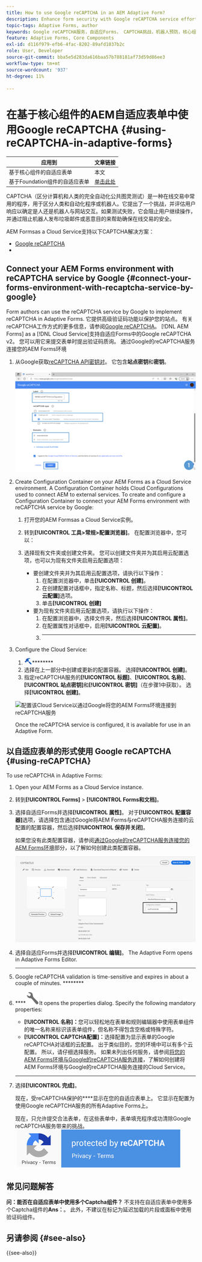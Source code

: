 ```yaml
---
title: How to use Google reCAPTCHA in an AEM Adaptive Form?
description: Enhance form security with Google reCAPTCHA service effortlessly. 里面有分步指南！
topic-tags: Adaptive Forms, author
keywords: Google reCAPTCHA服务，自适应Forms， CAPTCHA挑战，机器人预防，核心组件，表单提交安全性，表单垃圾邮件预防
feature: Adaptive Forms, Core Components
exl-id: d116f979-efb6-4fac-8202-89afd1037b2c
role: User, Developer
source-git-commit: bba5e5d283da616baa57b788181af73d59d86ee3
workflow-type: tm+mt
source-wordcount: '937'
ht-degree: 11%

---
```


# 在基于核心组件的AEM自适应表单中使用Google reCAPTCHA {#using-reCAPTCHA-in-adaptive-forms}

| 应用到 | 文章链接 |
| -------- | ---------------------------- |
| 基于核心组件的自适应表单 | 本文 |
| 基于Foundation组件的自适应表单 | [单击此处](/help/forms/captcha-adaptive-forms.md) |

CAPTCHA（区分计算机和人类的完全自动化公共图灵测试）是一种在线交易中常用的程序，用于区分人类和自动化程序或机器人。它提出了一个挑战，并评估用户响应以确定是人还是机器人与网站交互。如果测试失败，它会阻止用户继续操作，并通过阻止机器人发布垃圾邮件或恶意目的来帮助确保在线交易的安全。

AEM Formsas a Cloud Service支持以下CAPTCHA解决方案：

* [Google reCAPTCHA](#connect-your-aem-forms-environment-with-recaptcha-service-by-google)
* [](/help/forms/integrate-adaptive-forms-hcaptcha-core-components.md)


## Connect your AEM Forms environment with reCAPTCHA service by Google {#connect-your-forms-environment-with-recaptcha-service-by-google}

Form authors can use the reCAPTCHA service by Google to implement reCAPTCHA in Adaptive Forms. 它提供高级验证码功能以保护您的站点。 有关reCAPTCHA工作方式的更多信息，请参阅[Google reCAPTCHA](https://developers.google.com/recaptcha/)。 [!DNL AEM Forms] as a [!DNL Cloud Service]支持自适应Forms中的Google reCAPTCHA v2。 您可以用它来提交表单时提出验证码质询。 通过Google的reCAPTCHA服务连接您的AEM Forms环境

1. 从Google获取[reCAPTCHA API密钥对](https://www.google.com/recaptcha/admin)。 它包含&#x200B;**站点密钥**&#x200B;和&#x200B;**密钥**。

   ![创建Google网站的Google reCAPTCHA配置以获取reCAPTCHA密钥](/help/forms/assets/google-captcha.gif)
1. Create Configuration Container on your AEM Forms as a Cloud Service environment. A Configuration Container holds Cloud Configurations used to connect AEM to external services. To create and configure a Configuration Container to connect your AEM Forms environment with reCAPTCHA service by Google:
   1. 打开您的AEM Formsas a Cloud Service实例。
   1. 转到&#x200B;**[!UICONTROL 工具>常规>配置浏览器]**。 在配置浏览器中，您可以：
   1. 选择现有文件夹或创建文件夹。 您可以创建文件夹并为其启用云配置选项，也可以为现有文件夹启用云配置选项：

      * 要创建文件夹并为其启用云配置选项，请执行以下操作：
         1. 在配置浏览器中，单击&#x200B;**[!UICONTROL 创建]**。
         1. 在创建配置对话框中，指定名称、标题，然后选择&#x200B;**[!UICONTROL 云配置]**&#x200B;选项。
         1. 单击&#x200B;**[!UICONTROL 创建]**
      * 要为现有文件夹启用云配置选项，请执行以下操作：
         1. 在配置浏览器中，选择文件夹，然后选择&#x200B;**[!UICONTROL 属性]**。
         1. 在配置属性对话框中，启用&#x200B;**[!UICONTROL 云配置]**。
         1. ****

1. Configure the Cloud Service:
   1. ![](assets/tools-1.png)********
   1. 选择在上一部分中创建或更新的配置容器。 选择&#x200B;**[!UICONTROL 创建]**。
   1. 指定reCAPTCHA服务的&#x200B;**[!UICONTROL 标题]**、**[!UICONTROL 名称]**、**[!UICONTROL 站点密钥]**&#x200B;和&#x200B;**[!UICONTROL 密钥]**（在步骤1中获取）。 选择&#x200B;**[!UICONTROL 创建]**。

   ![配置该Cloud Service以通过Google将您的AEM Forms环境连接到reCAPTCHA服务](/help/forms/assets/captcha-configuration.gif)

   Once the reCAPTCHA service is configured, it is available for use in an Adaptive Form. [](#using-reCAPTCHA)

## 以自适应表单的形式使用 Google reCAPTCHA {#using-reCAPTCHA}

To use reCAPTCHA in Adaptive Forms:

1. Open your AEM Forms as a Cloud Service instance.
1. 转到&#x200B;**[!UICONTROL Forms]** > **[!UICONTROL Forms和文档]**。
1. 选择自适应Forms并选择&#x200B;**[!UICONTROL 属性]**。 对于&#x200B;**[!UICONTROL 配置容器]**&#x200B;选项，请选择包含通过Google将AEM Forms与reCAPTCHA服务连接的云配置的配置容器，然后选择&#x200B;**[!UICONTROL 保存并关闭]**。

   如果您没有此类配置容器，请参阅[通过Google的reCAPTCHA服务连接您的AEM Forms环境](#connect-your-forms-environment-with-recaptcha-service-by-google)部分，以了解如何创建此类配置容器。

   ![选择配置容器](/help/forms/assets/captcha-properties.png)

1. 选择自适应Forms并选择&#x200B;**[!UICONTROL 编辑]**。 The Adaptive Form opens in Adaptive Forms Editor.
1. ****

   Google reCAPTCHA validation is time-sensitive and expires in about a couple of minutes. ********

1. ****![](assets/configure-icon.svg)It opens the properties dialog. Specify the following mandatory properties:
   * **[!UICONTROL 名称]：**&#x200B;您可以轻松地在表单和规则编辑器中使用表单组件的唯一名称来标识该表单组件，但名称不得包含空格或特殊字符。
   * **[!UICONTROL CAPTCHA配置]：**&#x200B;选择配置为显示表单的Google reCAPTCHA对话框的云配置。 出于类似目的，您的环境中可以有多个云配置。 所以，请仔细选择服务。 如果未列出任何服务，请参阅[将您的AEM Forms环境与Google的reCAPTCHA服务连接](#connect-your-forms-environment-with-recaptcha-service-by-google)，了解如何创建将AEM Forms环境与Google的reCAPTCHA服务连接的Cloud Service。
   * ************

1. 选择&#x200B;**[!UICONTROL 完成]**。

   现在，受reCAPTCHA保护的&#x200B;****&#x200B;显示在您的自适应表单上。 它显示在配置为使用Google reCAPTCHA服务的所有Adaptive Forms上。

   现在，只允许提交合法表单，在这些表单中，表单填充程序成功清除Google reCAPTCHA服务带来的挑战。
   ![受reCAPTCHA徽章保护的Google](/help/forms/assets/google-recaptcha-v2.png)

<!--
### Show or hide CAPTCHA component based on rules {#show-hide-captcha}

You can select to show or hide the CAPTCHA component based on rules that you apply on a component in an Adaptive Form. Select the component, select ![edit rules](assets/edit-rules-icon.svg), and select **[!UICONTROL Create]** to create a rule. For more information on creating rules, see [Rule Editor](rule-editor.md).

For example, the CAPTCHA component must display in an Adaptive Form only if the Currency Value field in the form has a value of more than 25000.

Select the **[!UICONTROL Currency Value]** field in the form and create the following rules:

![Show or hide rules](assets/rules-show-hide-captcha.png)

   >[!NOTE]
   >
   > When you select a reCAPTCHA v2 configuration and the size is set to [!UICONTROL Invisible], the show/hide option remains disabled.

   -->

## 常见问题解答

**问：能否在自适应表单中使用多个Captcha组件？**
不支持在自适应表单中使用多个Captcha组件的**Ans：**。 此外，不建议在标记为延迟加载的片段或面板中使用验证码组件。

## 另请参阅 {#see-also}

{{see-also}}